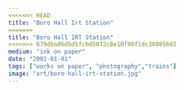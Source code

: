```yaml
---
<<<<<<< HEAD
title: "Boro Hall Irt Station"
=======
title: "Boro Hall IRT Station"
>>>>>>> 679dba06d5d5fcbd5072c8e10f88f1dc30985bd2
medium: "ink on paper"
date: "2001-01-01"
tags: ["works on paper", "photography","trains"]
image: "art/boro-hall-irt-station.jpg"
---
```


